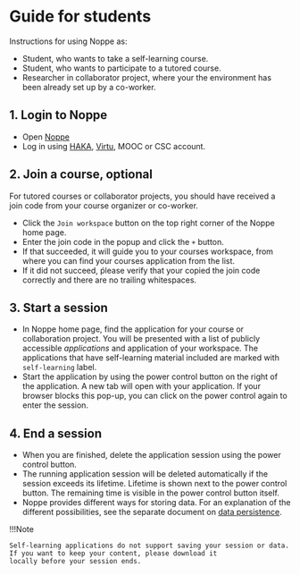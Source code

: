 # Guide for students

Instructions for using Noppe as:

* Student, who wants to take a self-learning course.
* Student, who wants to participate to a tutored course.
* Researcher in collaborator project, where your the environment has been already set up by a co-worker. 

## 1. Login to Noppe

* Open [Noppe](https://noppe.csc.fi)
* Log in using [HAKA](https://wiki.eduuni.fi/pages/viewpage.action?pageId=27297776), [Virtu](https://wiki.eduuni.fi/display/CSCVIRTU/Organisaatiot), MOOC or CSC account.
  


## 2. Join a course, optional 
For tutored courses or collaborator projects, you should have received a join code from your course organizer or co-worker. 

* Click the `Join workspace` button on the top right corner of the Noppe home page. 
* Enter the join code in the popup and click the `+` button. 
* If that succeeded, it will guide you to your courses workspace, from where you can find your courses application from the list. 
* If it did not succeed, ṕlease verify that your copied the join code correctly and there are no trailing whitespaces.


## 3. Start a session

* In Noppe home page, find the application for your course or collaboration project. You will be presented with a list of publicly accessible *applications* and application of your workspace.  The applications that have self-learning material included are marked with `self-learning` label.
* Start the application by using the power control button on the right of the application. A new tab will open with your application. If your browser blocks this pop-up, you can click on the power control again to enter the session.

## 4. End a session
*  When you are finished, delete the application session using the power control button.
*  The running application session will be deleted automatically if the session exceeds its lifetime. Lifetime is shown next to the power control button. The remaining time is visible in the power control button itself.
*  Noppe provides different ways for storing data. For an explanation of the different possibilities, see the separate document on [data persistence](data_persistence.md).
 

!!!Note

    Self-learning applications do not support saving your session or data. If you want to keep your content, please download it
    locally before your session ends.


